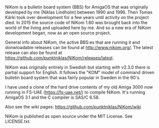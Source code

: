 NiKom is a bulletin board system (BBS) for AmigaOS that was originally developed by me (Niklas Lindholm) between 1990 and 1996. Then Tomas Kärki took over development for a few years until activity on the project died. In 2015 the source code of NiKom 1.60 was brought back into the world of the living and uploaded here by me. And so a new era of NiKom development began, now as an open source project.

General info about NiKom, the active BBS:es that are running it and donwloadable releases can be found at http://www.nikom.org/. The latest release can also be found at https://github.com/punktniklas/NiKom/releases/latest.

NiKom was originally entirely in Swedish but starting with v2.3.0 there is partial support for English. It follows the "KOM" model of command driven bulletin board system that was fairly popular in Sweden in the 90's.

I have used a clone of the hard drive contents of my old Amiga 3000 now running in FS-UAE (https://fs-uae.net/) to compile NiKom. It's running AmigaOS 3.1 and the C compiler is SAS/C 6.58.

Also see the wiki pages: https://github.com/punktniklas/NiKom/wiki

NiKom is published as open source under the MIT License. See LICENSE.txt.
